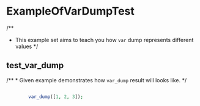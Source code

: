 # ExampleOfVarDumpTest
/**
 * This example set aims to teach you how `var` dump represents different values
 */


## test_var_dump
/**
     * Given example demonstrates how `var_dump` result will looks like.
     */

```php

        var_dump([1, 2, 3]);
    
```
